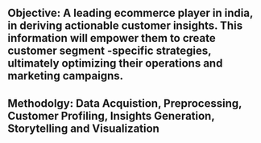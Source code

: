 ## Objective: A leading ecommerce player in india, in deriving actionable customer insights. This information will empower them to create customer segment -specific strategies, ultimately optimizing their operations and marketing campaigns.
## Methodolgy: Data Acquistion, Preprocessing, Customer Profiling, Insights Generation, Storytelling and Visualization

